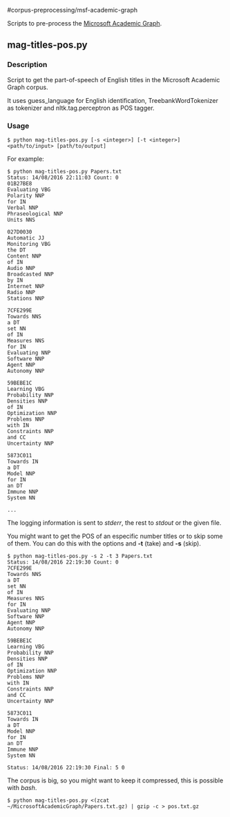 #corpus-preprocessing/msf-academic-graph

Scripts to pre-process the [Microsoft Academic Graph](https://academicgraph.blob.core.windows.net/graph-2016-02-05/index.html). 

## mag-titles-pos.py

### Description

Script to get the part-of-speech of English titles in the Microsoft Academic Graph corpus. 

It uses guess_language for English identification, TreebankWordTokenizer as tokenizer and nltk.tag.perceptron as POS tagger.

### Usage

```
$ python mag-titles-pos.py [-s <integer>] [-t <integer>] <path/to/input> [path/to/output]
```
For example:

```
$ python mag-titles-pos.py Papers.txt
Status: 14/08/2016 22:11:03 Count: 0
01B27BE8
Evaluating VBG
Polarity NNP
for IN
Verbal NNP
Phraseological NNP
Units NNS

027D0030
Automatic JJ
Monitoring VBG
the DT
Content NNP
of IN
Audio NNP
Broadcasted NNP
by IN
Internet NNP
Radio NNP
Stations NNP

7CFE299E
Towards NNS
a DT
set NN
of IN
Measures NNS
for IN
Evaluating NNP
Software NNP
Agent NNP
Autonomy NNP

59BEBE1C
Learning VBG
Probability NNP
Densities NNP
of IN
Optimization NNP
Problems NNP
with IN
Constraints NNP
and CC
Uncertainty NNP

5873C011
Towards IN
a DT
Model NNP
for IN
an DT
Immune NNP
System NN

...

```

The logging information is sent to *stderr*, the rest to *stdout* or the given file.

You might want to get the POS of an especific number titles or to skip some of them. You can do this with the options  and **-t** (take) and **-s** (skip).

```
$ python mag-titles-pos.py -s 2 -t 3 Papers.txt
Status: 14/08/2016 22:19:30 Count: 0
7CFE299E
Towards NNS
a DT
set NN
of IN
Measures NNS
for IN
Evaluating NNP
Software NNP
Agent NNP
Autonomy NNP

59BEBE1C
Learning VBG
Probability NNP
Densities NNP
of IN
Optimization NNP
Problems NNP
with IN
Constraints NNP
and CC
Uncertainty NNP

5873C011
Towards IN
a DT
Model NNP
for IN
an DT
Immune NNP
System NN

Status: 14/08/2016 22:19:30 Final: 5 0

```

The corpus is big, so you might want to keep it compressed, this is possible with *bash*.

```
$ python mag-titles-pos.py <(zcat ~/MicrosoftAcademicGraph/Papers.txt.gz) | gzip -c > pos.txt.gz 
```
